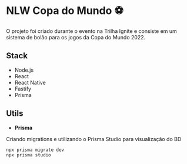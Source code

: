 # NLW Copa do Mundo ⚽

O projeto foi criado durante o evento na Trilha Ignite e consiste em um sistema de bolão para os jogos da Copa do Mundo 2022.

## Stack

- Node.js
- React
- React Native
- Fastify
- Prisma

## Utils

- **Prisma**

Criando migrations e utilizando o Prisma Studio para visualização do BD

```
npx prisma migrate dev
npx prisma studio
```
